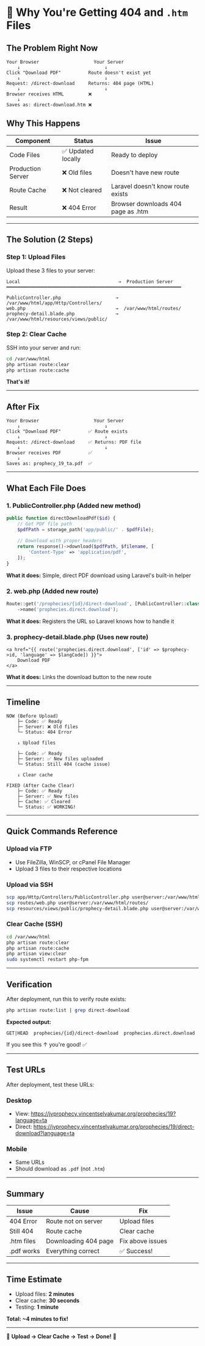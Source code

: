 # 🚨 Why You're Getting 404 and `.htm` Files

## The Problem Right Now

```
Your Browser                    Your Server
    ↓                               ↓
Click "Download PDF"          Route doesn't exist yet
    ↓                               ↓
Request: /direct-download     Returns: 404 page (HTML)
    ↓                               ↓
Browser receives HTML         ❌ 
    ↓
Saves as: direct-download.htm ❌
```

## Why This Happens

| Component | Status | Issue |
|-----------|--------|-------|
| Code Files | ✅ Updated locally | Ready to deploy |
| Production Server | ❌ Old files | Doesn't have new route |
| Route Cache | ❌ Not cleared | Laravel doesn't know route exists |
| Result | ❌ 404 Error | Browser downloads 404 page as .htm |

---

## The Solution (2 Steps)

### Step 1: Upload Files

Upload these 3 files to your server:

```
Local                                    →  Production Server
━━━━━━━━━━━━━━━━━━━━━━━━━━━━━━━━━━━━━━━━━━━━━━━━━━━━━━━━━━━━━━━━

PublicController.php                    →  /var/www/html/app/Http/Controllers/
web.php                                 →  /var/www/html/routes/
prophecy-detail.blade.php               →  /var/www/html/resources/views/public/
```

### Step 2: Clear Cache

SSH into your server and run:

```bash
cd /var/www/html
php artisan route:clear
php artisan route:cache
```

**That's it!**

---

## After Fix

```
Your Browser                    Your Server
    ↓                               ↓
Click "Download PDF"          ✅ Route exists
    ↓                               ↓
Request: /direct-download     ✅ Returns: PDF file
    ↓                               ↓
Browser receives PDF          ✅ 
    ↓
Saves as: prophecy_19_ta.pdf  ✅
```

---

## What Each File Does

### 1. PublicController.php (Added new method)

```php
public function directDownloadPdf($id) {
    // Get PDF file path
    $pdfPath = storage_path('app/public/' . $pdfFile);
    
    // Download with proper headers
    return response()->download($pdfPath, $filename, [
        'Content-Type' => 'application/pdf',
    ]);
}
```

**What it does:** Simple, direct PDF download using Laravel's built-in helper

### 2. web.php (Added new route)

```php
Route::get('/prophecies/{id}/direct-download', [PublicController::class, 'directDownloadPdf'])
    ->name('prophecies.direct.download');
```

**What it does:** Registers the URL so Laravel knows how to handle it

### 3. prophecy-detail.blade.php (Uses new route)

```blade
<a href="{{ route('prophecies.direct.download', ['id' => $prophecy->id, 'language' => $langCode]) }}">
    Download PDF
</a>
```

**What it does:** Links the download button to the new route

---

## Timeline

```
NOW (Before Upload)
    ├─ Code: ✅ Ready
    ├─ Server: ❌ Old files
    └─ Status: 404 Error

    ↓ Upload files
    
    ├─ Code: ✅ Ready
    ├─ Server: ✅ New files uploaded
    └─ Status: Still 404 (cache issue)

    ↓ Clear cache
    
FIXED (After Cache Clear)
    ├─ Code: ✅ Ready
    ├─ Server: ✅ New files
    ├─ Cache: ✅ Cleared
    └─ Status: ✅ WORKING!
```

---

## Quick Commands Reference

### Upload via FTP
- Use FileZilla, WinSCP, or cPanel File Manager
- Upload 3 files to their respective locations

### Upload via SSH
```bash
scp app/Http/Controllers/PublicController.php user@server:/var/www/html/app/Http/Controllers/
scp routes/web.php user@server:/var/www/html/routes/
scp resources/views/public/prophecy-detail.blade.php user@server:/var/www/html/resources/views/public/
```

### Clear Cache (SSH)
```bash
cd /var/www/html
php artisan route:clear
php artisan route:cache
php artisan view:clear
sudo systemctl restart php-fpm
```

---

## Verification

After deployment, run this to verify route exists:

```bash
php artisan route:list | grep direct-download
```

**Expected output:**
```
GET|HEAD  prophecies/{id}/direct-download  prophecies.direct.download
```

If you see this ↑ you're good! ✅

---

## Test URLs

After deployment, test these URLs:

### Desktop
- View: https://jvprophecy.vincentselvakumar.org/prophecies/19?language=ta
- Direct: https://jvprophecy.vincentselvakumar.org/prophecies/19/direct-download?language=ta

### Mobile
- Same URLs
- Should download as `.pdf` (not `.htm`)

---

## Summary

| Issue | Cause | Fix |
|-------|-------|-----|
| 404 Error | Route not on server | Upload files |
| Still 404 | Route cache | Clear cache |
| .htm files | Downloading 404 page | Fix above issues |
| .pdf works | Everything correct | ✅ Success! |

---

## Time Estimate

- Upload files: **2 minutes**
- Clear cache: **30 seconds**
- Testing: **1 minute**

**Total: ~4 minutes to fix!**

---

🎯 **Upload → Clear Cache → Test → Done!** 🎉

